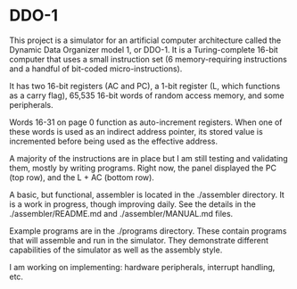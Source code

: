 # DDO-1

This project is a simulator for an artificial computer architecture called the Dynamic Data Organizer model 1, or DDO-1. It is a Turing-complete 16-bit computer that uses a small instruction set (6 memory-requiring instructions and a handful of bit-coded micro-instructions).

It has two 16-bit registers (AC and PC), a  1-bit register (L, which functions as a carry flag), 65,535 16-bit words of random access memory, and some peripherals.

Words 16-31 on page 0 function as auto-increment registers. When one of these words is used as an indirect address pointer, its stored value is incremented before being used as the effective address.

A majority of the instructions are in place but I am still testing and validating them, mostly by writing programs. Right now, the panel displayed the PC (top row), and the L + AC (bottom row).

A basic, but functional, assembler is located in the ./assembler directory. It is a work in progress, though improving daily. See the details in the ./assembler/README.md and ./assembler/MANUAL.md files.

Example programs are in the ./programs directory. These contain programs that will assemble and run in the simulator. They demonstrate different capabilities of the simulator as well as the assembly style.

I am working on implementing: hardware peripherals, interrupt handling, etc.
